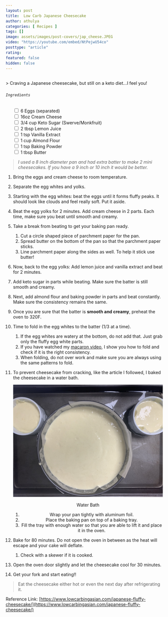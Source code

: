 ```yaml
---
layout: post
title:  Low Carb Japanese Cheesecake
author: athulya
categories: [ Recipes ]
tags: []
image: assets/images/post-covers/jap_cheese.JPEG
video: "https://youtube.com/embed/NtPejwU54co"
posttype: "article"
rating:
featured: false
hidden: false
---
```



<br>
> Craving a Japanese cheesecake, but still on a keto diet...I feel you!

###### `Ingredients`
<ul>
<input type="checkbox" class="task-list-item-checkbox"> 6 Eggs (separated)
<br>
<input type="checkbox"  class="task-list-item-checkbox"> 16oz Cream Cheese
<br>
<input type="checkbox"  class="task-list-item-checkbox"> 3/4 cup Keto Sugar (Swerve/Monkfruit)
<br>
<input type="checkbox"  class="task-list-item-checkbox"> 2 tbsp Lemon Juice
<br>
<input type="checkbox"  class="task-list-item-checkbox"> 1 tsp Vanilla Extract
<br>
<input type="checkbox"  class="task-list-item-checkbox"> 1 cup Almond Flour
<br>
<input type="checkbox"  class="task-list-item-checkbox"> 1 tsp Baking Powder
<br>
<input type="checkbox"  class="task-list-item-checkbox"> 1 tbsp Butter
</ul>

> *I used a 8 inch diameter pan and had extra batter to make 2 mini cheesecakes. If you have a 9 inch or 10 inch it would be better.*

1. Bring the eggs and cream cheese to room temperature.
2. Separate the egg whites and yolks.
3. Starting with the egg whites: beat the eggs until it forms fluffy peaks. It should look like clouds and feel really soft. Put it aside.
4. Beat the egg yolks for 2 minutes. Add cream cheese in 2 parts. Each time, make sure you beat until smooth and creamy.
5. Take a break from beating to get your baking pan ready.
   1. Cut a circle shaped piece of parchment paper for the pan.
   2. Spread butter on the bottom of the pan so that the parchment paper sticks.
   3. Line parchment paper along the sides as well. To help it stick use butter!
6. Now, back to the egg yolks: Add lemon juice and vanilla extract and beat for 2 minutes.
7. Add keto sugar in parts while beating. Make sure the batter is still smooth and creamy.
8. Next, add almond flour and baking powder in parts and beat constantly. Make sure the consistency remains the same.
9. Once you are sure that the batter is **smooth and creamy**, preheat the oven to 320F. 
10. Time to fold in the egg whites to the batter (1/3 at a time). 
    1. If the egg whites are watery at the bottom, do not add that. Just grab only the fluffy egg white parts.
    2. If you have watched my [macaron video](https://youtu.be/bCLYNb3EJDo?list=PLENJWv9g3EnPG6bIt_vzA7OV8R2zZbxUY&t=120), I show you how to fold and check if it is the right consistency.
    3. When folding, do not over work and make sure you are always using the same patterns to fold.
11. To prevent cheesecake from cracking, like the article I followed, I baked the cheesecake in a water bath. 

    <img src="/assets/images/jap_cheese/water_bath.JPEG" /><center>Water Bath

    1. Wrap your pan tightly with aluminum foil.
    2. Place the baking pan on top of a baking tray.
    3. Fill the tray with enough water so that you are able to lift it and place it in the oven.
12. Bake for 80 minutes. Do not open the oven in between as the heat will escape and your cake will deflate.
    
    1. Check with a skewer if it is cooked.
13. Open the oven door slightly and let the cheesecake cool for 30 minutes.
14. Get your fork and start eating!!

> Eat the cheesecake either hot or even the next day after refrigerating it.

Reference Link: [https://www.lowcarbingasian.com/japanese-fluffy-cheesecake/](https://www.lowcarbingasian.com/japanese-fluffy-cheesecake/)